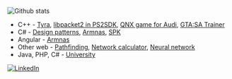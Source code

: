 ![Github stats](https://github-readme-stats.vercel.app/api?username=h4570&show_icons=true&theme=radical&include_all_commits=true)  
- C++ - [Tyra](https://github.com/h4570/tyra), [libpacket2 in PS2SDK](https://github.com/ps2dev/ps2sdk/commit/f870e2d4127d3b06fe6acd19025aba9eaa254edc), [QNX game for Audi](https://github.com/h4570/qnx-audi), [GTA:SA Trainer](https://github.com/h4570/gtasa-internal-trainer)  
- C# - [Design patterns](https://github.com/h4570/design-patterns), [Armnas](https://github.com/h4570/armnas), [SPK](https://github.com/PJATK-SPK/spk)  
- Angular - [Armnas](https://github.com/h4570/armnas)  
- Other web - [Pathfinding](https://github.com/h4570/pathfinding), [Network calculator](https://github.com/h4570/network-calculator), [Neural network](https://github.com/h4570/p5-neural-network)  
- Java, PHP, C# - [University](https://github.com/h4570/university)  
  
[![LinkedIn][linkedin-shield]][linkedin-url]  

[linkedin-shield]: https://img.shields.io/badge/-LinkedIn-black.svg?style=flat-square&logo=linkedin&colorB=555  
[linkedin-url]: https://linkedin.com/in/sandro-sobczyński-28820b15a/  
